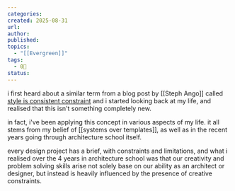 ```yaml
---
categories:
created: 2025-08-31
url: 
author:
published: 
topics:
  - "[[Evergreen]]"
tags:
  - 0🌲
status:
---
```


i first heard about a similar term from a blog post by [[Steph Ango]] called [style is consistent constraint](https://stephango.com/style) and i started looking back at my life, and realised that this isn't something completely new.

in fact, i've been applying this concept in various aspects of my life. it all stems from my belief of [[systems over templates]], as well as in the recent years going through architecture school itself.

every design project has a brief, with constraints and limitations, and what i realised over the 4 years in architecture school was that our creativity and problem solving skills arise not solely base on our ability as an architect or designer, but instead is heavily influenced by the presence of creative constraints.